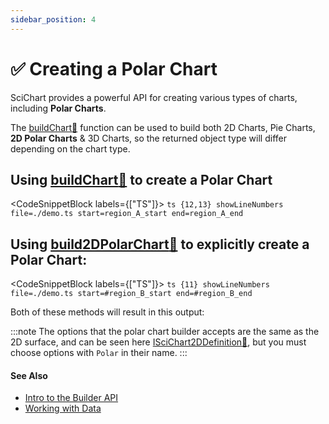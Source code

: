 ```yaml
---
sidebar_position: 4
---
```


# ✅ Creating a Polar Chart

SciChart provides a powerful API for creating various types of charts, including **Polar Charts**.

The [buildChart:blue_book:](https://www.scichart.com/documentation/js/current/typedoc/index.html#chartbuilder.buildchart) function can be used to build both 2D Charts, Pie Charts, **2D Polar Charts** & 3D Charts, so the returned object type will differ depending on the chart type.

## Using [buildChart:blue_book:](https://www.scichart.com/documentation/js/current/typedoc/index.html#chartbuilder.buildchart) to create a Polar Chart

<CodeSnippetBlock labels={["TS"]}>
    ```ts {12,13} showLineNumbers file=./demo.ts start=region_A_start end=region_A_end
    ```
</CodeSnippetBlock>

## Using [build2DPolarChart:blue_book:](https://www.scichart.com/documentation/js/v4/typedoc/index.html#build2dpolarchart) to explicitly create a Polar Chart:

<CodeSnippetBlock labels={["TS"]}>
    ```ts {11} showLineNumbers file=./demo.ts start=#region_B_start end=#region_B_end
    ```
</CodeSnippetBlock>

Both of these methods will result in this output:

<LiveDocSnippet name="./demo" />

:::note
The options that the polar chart builder accepts are the same as the 2D surface, and can be seen here [ISciChart2DDefinition:blue_book:](https://www.scichart.com/documentation/js/v4/typedoc/interfaces/iscichart2ddefinition.html), but you must choose options with `Polar` in their name.
:::

#### See Also

* [Intro to the Builder API](/docs/2d-charts/builder-api/builder-api-overview)
* [Working with Data](/docs/2d-charts/builder-api/working-with-data)